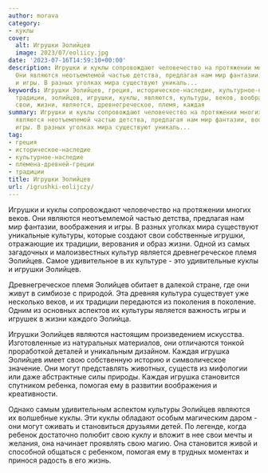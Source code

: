```yaml
---
author: morava
category:
- куклы
cover:
  alt: Игрушки Эолийцев
  image: 2023/07/eoliicy.jpg
date: '2023-07-16T14:59:10+00:00'
description: Игрушки и куклы сопровождают человечество на протяжении многих веков.
  Они являются неотъемлемой частью детства, предлагая нам мир фантазии, воображения
  и игры. В разных уголках мира существуют уникаль...
keywords: Игрушки Эолийцев, греция, историческое-наследие, культурное-наследие, племена-древней-греции,
  традиции, эолийцев, игрушки, куклы, являются, культуры, веков, воображения, игры,
  свои, жизни, является, древнегреческое, племя, каждая
summary: Игрушки и куклы сопровождают человечество на протяжении многих веков. Они
  являются неотъемлемой частью детства, предлагая нам мир фантазии, воображения и
  игры. В разных уголках мира существуют уникаль...
tag:
- греция
- историческое-наследие
- культурное-наследие
- племена-древней-греции
- традиции
title: Игрушки Эолийцев
url: /igrushki-eolijczy/
---
```


Игрушки и куклы сопровождают человечество на протяжении многих веков. Они являются неотъемлемой частью детства, предлагая нам мир фантазии, воображения и игры. В разных уголках мира существуют уникальные культуры, которые создают свои собственные игрушки, отражающие их традиции, верования и образ жизни. Одной из самых загадочных и малоизвестных культур является древнегреческое племя Эолийцев. Самое удивительное в их культуре \- это удивительные куклы и игрушки Эолийцев.

Древнегреческое племя Эолийцев обитает в далекой стране, где они живут в симбиозе с природой. Эта древняя культура существует уже несколько веков, и их традиции передаются из поколения в поколение. Одним из основных аспектов их культуры является важность игры и игрушек в жизни каждого Эолийца.

Игрушки Эолийцев являются настоящим произведением искусства. Изготовленные из натуральных материалов, они отличаются тонкой проработкой деталей и уникальным дизайном. Каждая игрушка Эолийцев имеет свою собственную историю и символическое значение. Они могут представлять животных, существ из мифологии или даже абстрактные силы природы. Каждая игрушка становится спутником ребенка, помогая ему в развитии воображения и креативности.

Однако самым удивительным аспектом культуры Эолийцев являются их волшебные куклы. Эти куклы обладают особым магическим даром \- они могут оживать и становиться друзьями детей. По легенде, когда ребенок достаточно полюбит свою куклу и вложит в нее свои мечты и желания, она начинает проявлять свою магию. Она становится живой и способной общаться с ребенком, помогая ему в трудных моментах и принося радость в его жизнь.